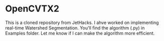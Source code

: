 # OpenCVTX2
 This is a cloned repository from JetHacks. I ahve worked on implementing real-time Watershed Segmentation. You'll find the algorithm (.py) in Examples folder. Let me know if I can make the algorithm more efficient.
